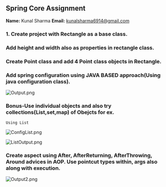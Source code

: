 ## Spring Core Assignment

**Name:** Kunal Sharma
**Email:** kunalsharma6914@gmail.com

### 1.  Create project with Rectangle as a base class.
### Add height and width also as properties in rectangle class.
### Create Point class and add 4 Point class objects in Rectangle.
### Add spring configuration using JAVA BASED approach(Using java configuration class).

![Output.png](https://github.com/sharma-kunal/SAU-Feb-Batch-2/blob/main/Spring_Core/img/Output.png)

### Bonus-Use individual objects and also try collections(List,set,map) of Obejcts for ex.

`Using List`

![ConfigList.png](https://github.com/sharma-kunal/SAU-Feb-Batch-2/blob/main/Spring_Core/img/ConfigList.png)

![ListOutput.png](https://github.com/sharma-kunal/SAU-Feb-Batch-2/blob/main/Spring_Core/img/ListOutput.png)

### Create aspect using After, AfterReturning, AfterThrowing, Around advices in AOP. Use pointcut types within, args also along with execution.

![Output2.png](https://github.com/sharma-kunal/SAU-Feb-Batch-2/blob/main/Spring_Core/img/Output2.png)

